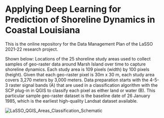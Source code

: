 # Applying Deep Learning for Prediction of Shoreline Dynamics in Coastal Louisiana

This is the online repository for the Data Management Plan of the LaSSO 2021-22 research project.

Shown below: Locations of the 25 shoreline study areas used to collect samples of geo-raster data around Marsh Island over time to capture shoreline dynamics. Each study area is 109 pixels (width) by 100 pixels (height). Given that each geo-raster pixel is 30m x 30 m, each study area covers 3,270 meters by 3,000 meters. Data preparation starts with the 4-5-3 raster signal bands (A) that are used in a classification algorithm with the SCP plug-in in QGIS to classify each pixel as either land or water (B). This particular sample geo-raster dataset is the baseline date of 26 January 1985, which is the earliest high-quality Landsat dataset available.


![LaSSO_QGIS_Areas_Classification_Schematic](https://user-images.githubusercontent.com/65507260/175828035-ad06c060-7bb0-49ab-89c5-7f4de033ac3c.jpg)
